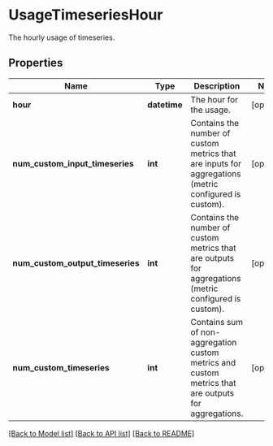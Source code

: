 # UsageTimeseriesHour

The hourly usage of timeseries.

## Properties
Name | Type | Description | Notes
------------ | ------------- | ------------- | -------------
**hour** | **datetime** | The hour for the usage. | [optional] 
**num_custom_input_timeseries** | **int** | Contains the number of custom metrics that are inputs for aggregations (metric configured is custom). | [optional] 
**num_custom_output_timeseries** | **int** | Contains the number of custom metrics that are outputs for aggregations (metric configured is custom). | [optional] 
**num_custom_timeseries** | **int** | Contains sum of non-aggregation custom metrics and custom metrics that are outputs for aggregations. | [optional] 

[[Back to Model list]](README.md#documentation-for-models) [[Back to API list]](README.md#documentation-for-api-endpoints) [[Back to README]](README.md)


